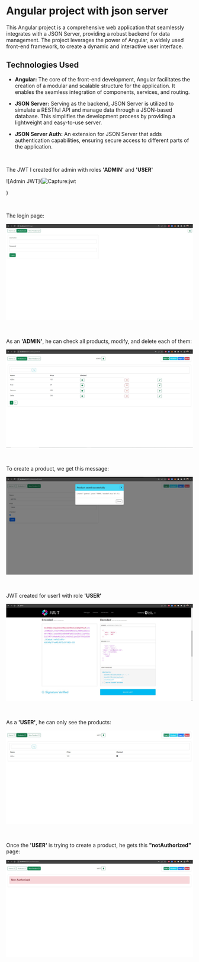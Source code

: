# Angular project with json server

This Angular project is a comprehensive web application that seamlessly integrates with a JSON Server, providing a robust backend for data management. The project leverages the power of Angular, a widely used front-end framework, to create a dynamic and interactive user interface.

## Technologies Used

- **Angular:** The core of the front-end development, Angular facilitates the creation of a modular and scalable structure for the application. It enables the seamless integration of components, services, and routing.

- **JSON Server:** Serving as the backend, JSON Server is utilized to simulate a RESTful API and manage data through a JSON-based database. This simplifies the development process by providing a lightweight and easy-to-use server.

- **JSON Server Auth:** An extension for JSON Server that adds authentication capabilities, ensuring secure access to different parts of the application.


<br>

The JWT I created for admin with roles **'ADMIN'** and **'USER'**

![Admin JWT](![Capture:jwt](https://github.com/rifaielarbi/projet_angular/assets/153360442/d2975bc9-82f9-41a3-9b6a-e5626669f83f)

)

<br>

The login page:

![Login Page](captures/login-page.jpg)

<br>

As an **'ADMIN'**, he can check all products, modify, and delete each of them:

![Admin Products](captures/admin-products.jpg)

<br>

To create a product, we get this message:

![Create Product](captures/save-product.jpg)

<br>


JWT created for user1 with role **'USER'**

![User JWT](captures/user-jwt.jpg)

<br>

As a **'USER'**, he can only see the products:

![User Products](captures/user-show.jpg)

<br>

Once the **'USER'** is trying to create a product, he gets this **"notAuthorized"** page:

![Not Authorized](captures/not-authorized.jpg)


